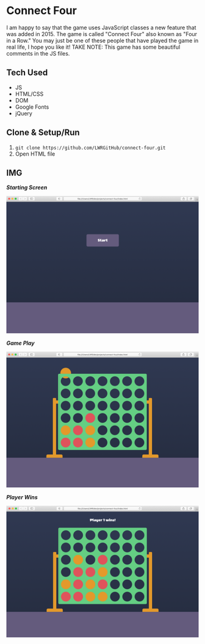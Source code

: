 # Connect Four
I am happy to say that the game uses JavaScript classes a new feature that was added in 2015. The game is called "Connect Four" also known as "Four in a Row." You may just be one of these people that have played the game in real life, I hope you like it! TAKE NOTE: This game has some beautiful comments in the JS files.


## Tech Used
- JS
- HTML/CSS
- DOM
- Google Fonts
- jQuery



## Clone & Setup/Run
1. `git clone https://github.com/LWRGitHub/connect-four.git`
2. Open HTML file


## IMG

***Starting Screen***

<img src="https://raw.githubusercontent.com/LWRGitHub/connect-four/main/img/start.png" alt="this is a screen shot of the starting screen for the connect four game, a big button on screen says start.">


***Game Play***

<img src="https://raw.githubusercontent.com/LWRGitHub/connect-four/main/img/game-play.png" alt="this is a screen shot of game play happening in the connect four game.">


***Player Wins***

<img src="https://raw.githubusercontent.com/LWRGitHub/connect-four/main/img/player-1-wins.png" alt="this is a screen shot of what it looks like when a player wins the game. Words on screen say player one wins there is a diagonal chain of red checkers indicating the winner.">